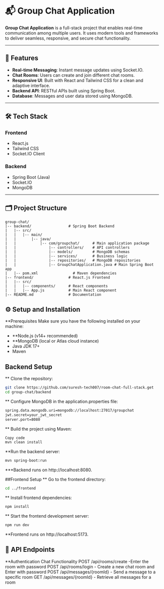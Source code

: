 # 📬 Group Chat Application

**Group Chat Application** is a full-stack project that enables real-time communication among multiple users. It uses modern tools and frameworks to deliver seamless, responsive, and secure chat functionality.

---

## 🚀 Features

- **Real-time Messaging**: Instant message updates using Socket.IO.  
- **Chat Rooms**: Users can create and join different chat rooms.  
- **Responsive UI**: Built with React and Tailwind CSS for a clean and adaptive interface.  
- **Backend API**: RESTful APIs built using Spring Boot.  
- **Database**: Messages and user data stored using MongoDB.  

---

## 🛠️ Tech Stack

### **Frontend**
- React.js  
- Tailwind CSS  
- Socket.IO Client  

### **Backend**
- Spring Boot (Java)  
- Socket.IO  
- MongoDB  

---

## 🗂️ Project Structure

```plaintext
group-chat/
|-- backend/                 # Spring Boot Backend
|   |-- src/
|   |   |-- main/
|   |       |-- java/
|   |           |-- com/groupchat/      # Main application package
|   |               |-- controllers/    # API controllers
|   |               |-- models/         # MongoDB schemas
|   |               |-- services/       # Business logic
|   |               |-- repositories/   # MongoDB repositories
|   |               |-- GroupChatApplication.java # Main Spring Boot app
|   |-- pom.xml                # Maven dependencies
|-- frontend/                # React.js Frontend
|   |-- src/
|   |   |-- components/      # React components
|   |   |-- App.js           # Main React component
|-- README.md                # Documentation

```

## ⚙️ Setup and Installation
**Prerequisites
Make sure you have the following installed on your machine:

- **Node.js (v14+ recommended)
- **MongoDB (local or Atlas cloud instance)
- Java JDK 17+
- Maven

## Backend Setup

 ** Clone the repository:
```bash
git clone https://github.com/suresh-tech007/room-chat-full-stack.get
cd group-chat/backend
```
 ** Configure MongoDB in the application.properties file:
```bash
spring.data.mongodb.uri=mongodb://localhost:27017/groupchat
jwt.secret=your_jwt_secret
server.port=8080
```

** Build the project using Maven:

```bash
Copy code
mvn clean install
```
**Run the backend server:

```bash
mvn spring-boot:run
```
***Backend runs on http://localhost:8080.

##Frontend Setup
 ** Go to the frontend directory:

```bash
cd ../frontend
```

** Install frontend dependencies:

```bash
npm install

```
** Start the frontend development server:

```bash
npm run dev
```
**Frontend runs on http://localhost:5173.

## 🔗 API Endpoints
**Authentication
Chat Functionality
POST /api/rooms/create -Enter the room with password
POST /api/rooms/login - Create a new chat room and Enter with password
POST /api/messages/{roomId} - Send a message to a specific room
GET /api/messages/{roomId} - Retrieve all messages for a room



 

